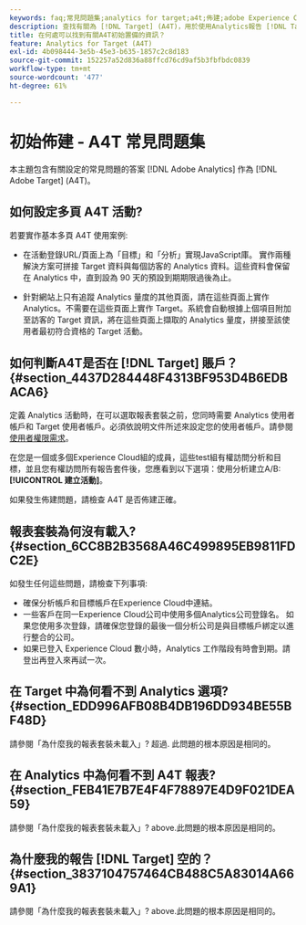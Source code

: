 ```yaml
---
keywords: faq;常見問題集;analytics for target;a4t;佈建;adobe Experience Cloud
description: 查找有關為 [!DNL Target] (A4T)，用於使用Analytics報告 [!DNL Target] 活動。
title: 在何處可以找到有關A4T初始置備的資訊？
feature: Analytics for Target (A4T)
exl-id: 4b098444-3e5b-45e3-b635-1857c2c8d183
source-git-commit: 152257a52d836a88ffcd76cd9af5b3fbfbdc0839
workflow-type: tm+mt
source-wordcount: '477'
ht-degree: 61%

---
```


# 初始佈建 - A4T 常見問題集

本主題包含有關設定的常見問題的答案 [!DNL Adobe Analytics] 作為 [!DNL Adobe Target] (A4T)。

## 如何設定多頁 A4T 活動?

若要實作基本多頁 A4T 使用案例:

* 在活動登錄URL/頁面上為「目標」和「分析」實現JavaScript庫。 實作兩種解決方案可拼接 Target 資料與每個訪客的 Analytics 資料。這些資料會保留在 Analytics 中，直到設為 90 天的預設到期期限過後為止。

* 針對網站上只有追蹤 Analytics 量度的其他頁面，請在這些頁面上實作 Analytics。不需要在這些頁面上實作 Target。系統會自動根據上個項目附加至訪客的 Target 資訊，將在這些頁面上擷取的 Analytics 量度，拼接至該使用者最初符合資格的 Target 活動。

## 如何判斷A4T是否在 [!DNL Target] 賬戶？ {#section_4437D284448F4313BF953D4B6EDBACA6}

定義 Analytics 活動時，在可以選取報表套裝之前，您同時需要 Analytics 使用者帳戶和 Target 使用者帳戶。必須依說明文件所述來設定您的使用者帳戶。請參閱[使用者權限需求](/help/main/c-integrating-target-with-mac/a4t/account-reqs.md#concept_4BC06CAB00BF46FF9362AFE98656B083)。

在您是一個或多個Experience Cloud組的成員，這些test組有權訪問分析和目標，並且您有權訪問所有報告套件後，您應看到以下選項：使用分析建立A/B: **[!UICONTROL 建立活動]**。

如果發生佈建問題，請檢查 A4T 是否佈建正確。

## 報表套裝為何沒有載入? {#section_6CC8B2B3568A46C499895EB9811FDC2E}

如發生任何這些問題，請檢查下列事項:

* 確保分析帳戶和目標帳戶在Experience Cloud中連結。
* 一些客戶在同一Experience Cloud公司中使用多個Analytics公司登錄名。 如果您使用多次登錄，請確保您登錄的最後一個分析公司是與目標帳戶綁定以進行整合的公司。
* 如果已登入 Experience Cloud 數小時，Analytics 工作階段有時會到期。請登出再登入來再試一次。

## 在 Target 中為何看不到 Analytics 選項? {#section_EDD996AFB08B4DB196DD934BE55BF48D}

請參閱「為什麼我的報表套裝未載入」? 超過. 此問題的根本原因是相同的。

## 在 Analytics 中為何看不到 A4T 報表? {#section_FEB41E7B7E4F4F78897E4D9F021DEA59}

請參閱「為什麼我的報表套裝未載入」? above.此問題的根本原因是相同的。

## 為什麼我的報告 [!DNL Target] 空的？ {#section_3837104757464CB488C5A83014A669A1}

請參閱「為什麼我的報表套裝未載入」? above.此問題的根本原因是相同的。
